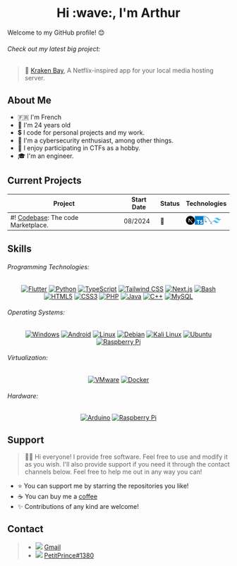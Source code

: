 ##

<h1 align="center">
  Hi :wave:, I'm Arthur
</h1>

Welcome to my GitHub profile! :blush:

###### Check out my latest big project:
> :octopus: [Kraken Bay](https://github.com/PetitPrinc3/Kraken-Bay), A Netflix-inspired app for your local media hosting server.

## About Me

- :fr: I'm French
- :boy: I'm 24 years old
- :heavy_dollar_sign: I code for personal projects and my work.
- :seedling: I'm a cybersecurity enthusiast, among other things.
- :triangular_flag_on_post: I enjoy participating in CTFs as a hobby.
- :mortar_board: I'm an engineer.

## Current Projects

| Project | Start Date | Status | Technologies |
|---|---|---|---|
| #! [Codebase](https://github.com/PetitPrinc3/Codebase): The code Marketplace. | 08/2024 | :running: | <img src="https://raw.githubusercontent.com/devicons/devicon/master/icons/nextjs/nextjs-original.svg" height="20"><img src="https://raw.githubusercontent.com/devicons/devicon/master/icons/typescript/typescript-original.svg" height="20"><img src="https://raw.githubusercontent.com/devicons/devicon/master/icons/mysql/mysql-original.svg" height="20"><img src="https://raw.githubusercontent.com/devicons/devicon/master/icons/tailwindcss/tailwindcss-original.svg" height="20"> |

## Skills

###### Programming Technologies:

<p align="center">
  <a href="https://flutter.dev" target="_blank" rel="noreferrer"><img src="https://img.shields.io/badge/Flutter-02569B?style=for-the-badge&logo=flutter&logoColor=white" alt="Flutter" /></a>
  <a href="https://www.python.org" target="_blank" rel="noreferrer"><img src="https://img.shields.io/badge/Python-3776AB?style=for-the-badge&logo=python&logoColor=white" alt="Python" /></a>
  <a href="https://www.typescriptlang.org/" target="_blank" rel="noreferrer"><img src="https://img.shields.io/badge/TypeScript-3178C6?style=for-the-badge&logo=typescript&logoColor=white" alt="TypeScript" /></a>
  <a href="https://tailwindcss.com/" target="_blank" rel="noreferrer"><img src="https://img.shields.io/badge/Tailwind_CSS-38B2AC?style=for-the-badge&logo=tailwind-css&logoColor=white" alt="Tailwind CSS" /></a>
  <a href="https://nextjs.org/" target="_blank" rel="noreferrer"><img src="https://img.shields.io/badge/Next-black?style=for-the-badge&logo=next.js&logoColor=white" alt="Next.js" /></a>
  <a href="https://www.gnu.org/software/bash/" target="_blank" rel="noreferrer"><img src="https://img.shields.io/badge/Bash-4EAA25?style=for-the-badge&logo=gnu-bash&logoColor=white" alt="Bash" /></a>
  <a href="https://www.w3.org/html/" target="_blank" rel="noreferrer"><img src="https://img.shields.io/badge/HTML5-E34F26?style=for-the-badge&logo=html5&logoColor=white" alt="HTML5" /></a>
  <a href="https://www.w3schools.com/css/" target="_blank" rel="noreferrer"><img src="https://img.shields.io/badge/CSS3-1572B6?style=for-the-badge&logo=css3&logoColor=white" alt="CSS3" /></a>
  <a href="https://www.php.net" target="_blank" rel="noreferrer"><img src="https://img.shields.io/badge/PHP-777BB4?style=for-the-badge&logo=php&logoColor=white" alt="PHP" /></a>
  <a href="https://www.java.com" target="_blank" rel="noreferrer"><img src="https://img.shields.io/badge/Java-ED8B00?style=for-the-badge&logo=openjdk&logoColor=white" alt="Java" /></a>
  <a href="https://www.cplusplus.com/" target="_blank" rel="noreferrer"><img src="https://img.shields.io/badge/C%2B%2B-00599C?style=for-the-badge&logo=c%2B%2B&logoColor=white" alt="C++" /></a>
  <a href="https://www.mysql.com/" target="_blank" rel="noreferrer"><img src="https://img.shields.io/badge/MySQL-005C84?style=for-the-badge&logo=mysql&logoColor=white" alt="MySQL" /></a>
</p>

###### Operating Systems:

<p align="center">
    <a href="https://www.microsoft.com/en-us/windows" target="_blank" rel="noreferrer"><img src="https://img.shields.io/badge/Windows-0078D6?style=for-the-badge" alt="Windows" /></a>
    <a href="https://www.android.com" target="_blank" rel="noreferrer"><img src="https://img.shields.io/badge/Android-3DDC84?style=for-the-badge&logo=android&logoColor=white" alt="Android" /></a>
    <a href="https://www.linux.org/" target="_blank" rel="noreferrer"><img src="https://img.shields.io/badge/Linux-FCC624?style=for-the-badge&logo=linux&logoColor=black" alt="Linux" /></a>
    <a href="https://www.debian.org/" target="_blank" rel="noreferrer"><img src="https://img.shields.io/badge/Debian-A81D33?style=for-the-badge&logo=debian&logoColor=white" alt="Debian" /></a>
    <a href="https://www.kali.org/" target="_blank" rel="noreferrer"><img src="https://img.shields.io/badge/Kali_Linux-557C94?style=for-the-badge&logo=kalilinux&logoColor=white" alt="Kali Linux" /></a>
    <a href="https://ubuntu.com/" target="_blank" rel="noreferrer"><img src="https://img.shields.io/badge/Ubuntu-E95420?style=for-the-badge&logo=ubuntu&logoColor=white" alt="Ubuntu" /></a>
    <a href="https://www.raspberrypi.com/" target="_blank" rel="noreferrer"><img src="https://img.shields.io/badge/Raspberry_Pi-C51A4A?style=for-the-badge&logo=raspberry-pi&logoColor=white" alt="Raspberry Pi" /></a>
</p>

###### Virtualization:

<p align="center">
    <a href="https://www.vmware.com/" target="_blank" rel="noreferrer"><img src="https://img.shields.io/badge/VMware-1663B8?style=for-the-badge&logo=vmware&logoColor=white" alt="VMware" /></a>
    <a href="https://www.docker.com/" target="_blank" rel="noreferrer"><img src="https://img.shields.io/badge/Docker-2496ED?style=for-the-badge&logo=docker&logoColor=white" alt="Docker" /></a>
</p>

###### Hardware:

<p align="center">
    <a href="https://www.arduino.cc/" target="_blank" rel="noreferrer"><img src="https://img.shields.io/badge/Arduino-00979D?style=for-the-badge&logo=arduino&logoColor=white" alt="Arduino" /></a>
    <a href="https://www.raspberrypi.com/" target="_blank" rel="noreferrer"><img src="https://img.shields.io/badge/Raspberry_Pi-C51A4A?style=for-the-badge&logo=raspberry-pi&logoColor=white" alt="Raspberry Pi" /></a>
</p>

## Support

> 👋🏼 Hi everyone! I provide free software. Feel free to use and modify it as you wish. I'll also provide support if you need it through the contact channels below. Feel free to help me out in any way you can!

- ⭐️ You can support me by starring the repositories you like!
- ☕️ You can buy me a [coffee](https://www.paypal.com/paypalme/AReppelin)
- ✨ Contributions of any kind are welcome!

## Contact

> - <img src="https://upload.wikimedia.org/wikipedia/commons/thumb/7/7e/Gmail_icon_%282020%29.svg/2560px-Gmail_icon_%282020%29.svg.png" height="12"> [Gmail](mailto:gavrochebackups@gmail.com)
> - <img src="https://discord.com/assets/847541504914fd33810e70a0ea73177e.ico" height="12"> [PetitPrince#1380](https://discordapp.com/users/PetitPrince#1380)
